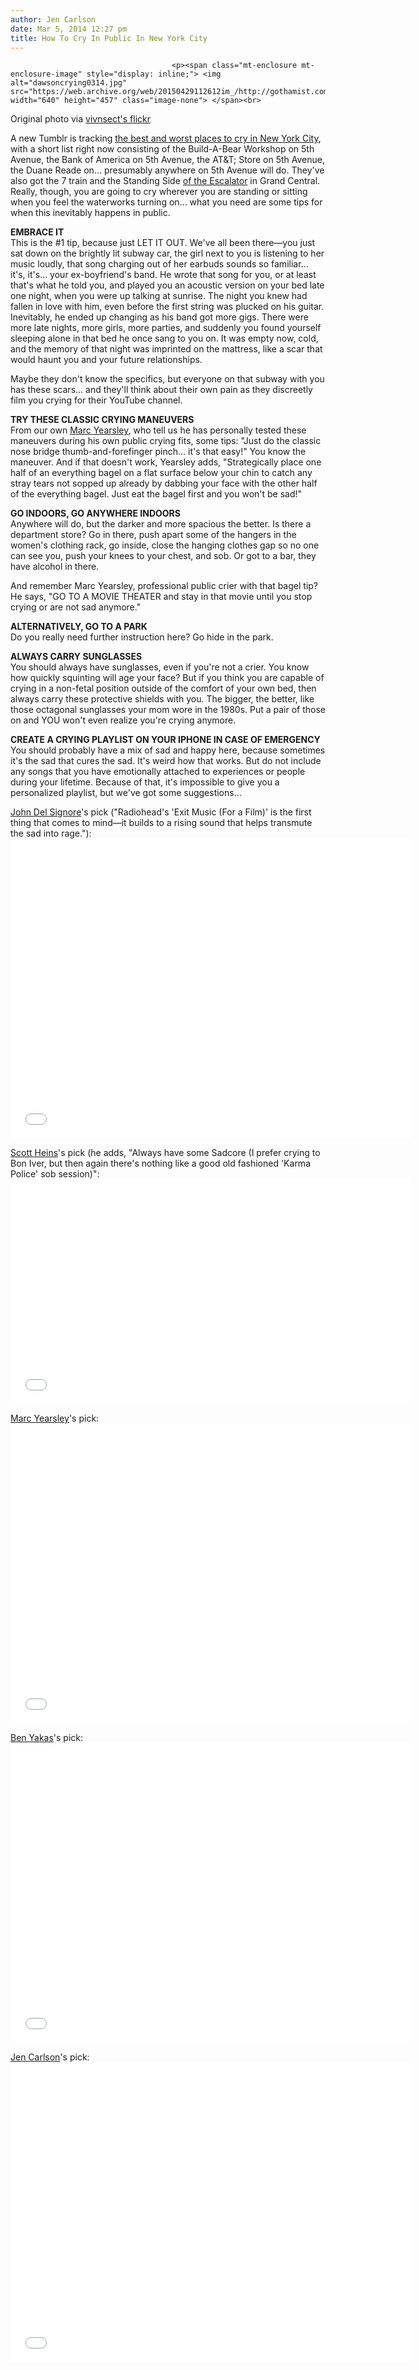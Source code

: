 ```yaml
---
author: Jen Carlson
date: Mar 5, 2014 12:27 pm
title: How To Cry In Public In New York City
---
```


	
										<p><span class="mt-enclosure mt-enclosure-image" style="display: inline;"> <img alt="dawsoncrying0314.jpg" src="https://web.archive.org/web/20150429112612im_/http://gothamist.com/attachments/arts_jen/dawsoncrying0314.jpg" width="640" height="457" class="image-none"> </span><br>
<span class="photo_caption">Original photo via <a href="https://web.archive.org/web/20150429112612/http://www.flickr.com/photos/vivnsect/5278944689/">vivnsect&apos;s flickr</a></span></p>

<p>A new Tumblr is tracking <a href="https://web.archive.org/web/20150429112612/http://cryingnewyork.tumblr.com/">the best and worst places to cry in New York City</a>, with a short list right now consisting of the Build-A-Bear Workshop on 5th Avenue, the Bank of America on 5th Avenue, the AT&amp;T; Store on 5th Avenue, the Duane Reade on... presumably anywhere on 5th Avenue will do. They&apos;ve also got the 7 train and the Standing Side <a href="https://web.archive.org/web/20150429112612/http://gothamist.com/2013/11/05/escalator_etiquette.php">of the Escalator</a> in Grand Central. Really, though, you are going to cry wherever you are standing or sitting when you feel the waterworks turning on... what you need are some tips for when this inevitably happens in public.</p>

<p><strong>EMBRACE IT</strong><br>
This is the #1 tip, because just LET IT OUT. We&apos;ve all been there&#x2014;you just sat down on the brightly lit subway car, the girl next to you is listening to her music loudly, that song charging out of her earbuds sounds so familiar... it&apos;s, it&apos;s... your ex-boyfriend&apos;s band. He wrote that song for you, or at least that&apos;s what he told you, and played you an acoustic version on your bed late one night, when you were up talking at sunrise. The night you knew had fallen in love with him, even before the first string was plucked on his guitar. Inevitably, he ended up changing as his band got more gigs. There were more late nights, more girls, more parties, and suddenly you found yourself sleeping alone in that bed he once sang to you on. It was empty now, cold, and the memory of that night was imprinted on the mattress, like a scar that would haunt you and your future relationships. </p>

<p>Maybe they don&apos;t know the specifics, but everyone on that subway with you has these scars... and they&apos;ll think about their own pain as they discreetly film you crying for their YouTube channel.</p>

<p><strong>TRY THESE CLASSIC CRYING MANEUVERS</strong><br>
From our own <a href="https://web.archive.org/web/20150429112612/https://twitter.com/marc_yearsley">Marc Yearsley</a>, who tell us he has personally tested these maneuvers during his own public crying fits, some tips: &quot;Just do the classic nose bridge thumb-and-forefinger pinch... it&apos;s that easy!&quot; You know the maneuver. And if that doesn&apos;t work, Yearsley adds, &quot;Strategically place one half of an everything bagel on a flat surface below your chin to catch any stray tears not sopped up already by dabbing your face with the other half of the everything bagel. Just eat the bagel first and you won&apos;t be sad!&quot; </p>

<p><strong>GO INDOORS, GO ANYWHERE INDOORS</strong><br>
Anywhere will do, but the darker and more spacious the better. Is there a department store? Go in there, push apart some of the hangers in the women&apos;s clothing rack, go inside, close the hanging clothes gap so no one can see you, push your knees to your chest, and sob. Or got to a bar, they have alcohol in there.</p>

<p>And remember Marc Yearsley, professional public crier with that bagel tip? He says, &quot;GO TO A MOVIE THEATER and stay in that movie until you stop crying or are not sad anymore.&quot; </p>

<p><strong>ALTERNATIVELY, GO TO A PARK</strong><br>
Do you really need further instruction here? Go hide in the park.</p>

<p><strong>ALWAYS CARRY SUNGLASSES</strong><br>
You should always have sunglasses, even if you&apos;re not a crier. You know how quickly squinting will age your face? But if you think you are capable of crying in a non-fetal position outside of the comfort of your own bed, then always carry these protective shields with you. The bigger, the better, like those octagonal sunglasses your mom wore in the 1980s. Put a pair of those on and YOU won&apos;t even realize you&apos;re crying anymore.</p>

<p><strong>CREATE A CRYING PLAYLIST ON YOUR IPHONE IN CASE OF EMERGENCY</strong><br>
You should probably have a mix of sad and happy here, because sometimes it&apos;s the sad that cures the sad. It&apos;s weird how that works. But do not include any songs that you have emotionally attached to experiences or people during your lifetime. Because of that, it&apos;s impossible to give you a personalized playlist, but we&apos;ve got some suggestions...</p>

<p><a href="https://web.archive.org/web/20150429112612/http://twitter.com/johndelsignore">John Del Signore</a>&apos;s pick (&quot;Radiohead&apos;s &apos;Exit Music (For a Film)&apos; is the first thing that comes to mind&#x2014;it builds to a rising sound that helps transmute the sad into rage.&quot;):<br>
<iframe width="640" height="480" src="//web.archive.org/web/20150429112612if_/http://www.youtube.com/embed/bdFTNy_UTGU" frameborder="0" allowfullscreen></iframe></p>

<p><a href="https://web.archive.org/web/20150429112612/https://twitter.com/scottheins">Scott Heins</a>&apos;s pick (he adds, &quot;Always have some Sadcore (I prefer crying to Bon Iver, but then again there&apos;s nothing like a good old fashioned &apos;Karma Police&apos; sob session)&quot;:<br>
<iframe width="640" height="360" src="//web.archive.org/web/20150429112612if_/http://www.youtube.com/embed/bQth7NRj0DI?list=PLuDlyVtz99ENe1_bLgjmVYMeFVO0CLShs" frameborder="0" allowfullscreen></iframe></p>

<p><a href="https://web.archive.org/web/20150429112612/https://twitter.com/marc_yearsley">Marc Yearsley</a>&apos;s pick:<br>
<iframe width="640" height="480" src="//web.archive.org/web/20150429112612if_/http://www.youtube.com/embed/n5xXf43yleg" frameborder="0" allowfullscreen></iframe></p>

<p><a href="https://web.archive.org/web/20150429112612/http://twitter.com/yenbakas">Ben Yakas</a>&apos;s pick:<br>
<iframe width="640" height="480" src="//web.archive.org/web/20150429112612if_/http://www.youtube.com/embed/oqi4l__r0Hs" frameborder="0" allowfullscreen></iframe></p>

<p><a href="https://web.archive.org/web/20150429112612/http://twitter.com/jenist">Jen Carlson</a>&apos;s pick: <br>
<iframe width="640" height="480" src="//web.archive.org/web/20150429112612if_/http://www.youtube.com/embed/5YClwi85EtI" frameborder="0" allowfullscreen></iframe></p>					
										
									
				
